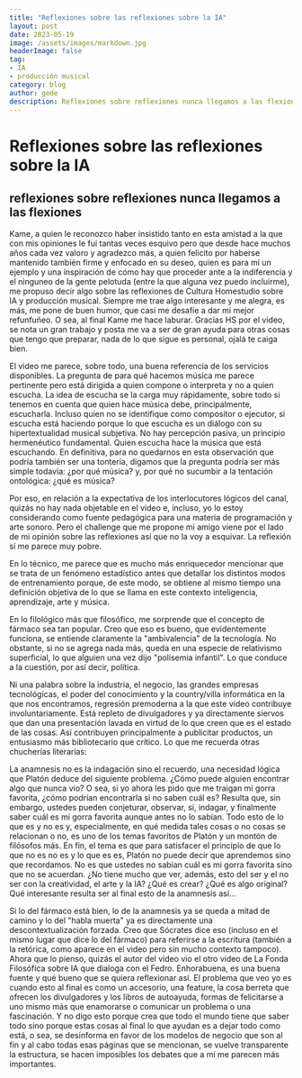 ```yaml
---
title: "Reflexiones sobre las reflexiones sobre la IA"
layout: post
date: 2023-05-19
image: /assets/images/markdown.jpg
headerImage: false
tag:
- IA
- producción musical
category: blog
author: gede
description: Reflexiones sobre reflexiones nunca llegamos a las flexiones
---
```


# Reflexiones sobre las reflexiones sobre la IA
## reflexiones sobre reflexiones nunca llegamos a las flexiones

Kame, a quien le reconozco haber insistido tanto en esta amistad a la que con mis opiniones le fui tantas veces esquivo pero que desde hace muchos años cada vez valoro y agradezco más, a quien felicito por haberse mantenido también firme y enfocado en su deseo, quien es para mí un ejemplo y una inspiración de cómo hay que proceder ante a la indiferencia y el ninguneo de la gente pelotuda (entre la que alguna vez puedo incluirme), me propuso decir algo sobre las reflexiones de Cultura Homestudio sobre IA y producción musical. Siempre me trae algo interesante y me alegra, es más, me pone de buen humor, que casi me desafíe a dar mi mejor refunfuñeo. O sea, al final Kame me hace laburar. Gracias HS por el video, se nota un gran trabajo y posta me va a ser de gran ayuda para otras cosas que tengo que preparar, nada de lo que sigue es personal, ojalá te caiga bien.

El video me parece, sobre todo, una buena referencia de los servicios disponibles. La pregunta de para qué hacemos música me parece pertinente pero está dirigida a quien compone o interpreta y no a quien escucha. La idea de escucha se la carga muy rápidamente, sobre todo si tenemos en cuenta que quien hace música debe, principalmente, escucharla. Incluso quien no se identifique como compositor o ejecutor, si escucha está haciendo porque lo que escucha es un diálogo con su hipertextualidad musical subjetiva. No hay percepción pasiva, un principio hermenéutico fundamental. Quien escucha hace la música que está escuchando. En definitiva, para no quedarnos en esta observación que podría también ser una tontería, digamos que la pregunta podría ser más simple todavía: ¿por qué música? y, por qué no sucumbir a la tentación ontológica: ¿qué es música?

Por eso, en relación a la expectativa de los interlocutores lógicos del canal, quizás no hay nada objetable en el video e, incluso, yo lo estoy considerando como fuente pedagógica para una materia de programación y arte sonoro. Pero el challenge que me propone mi amigo viene por el lado de mi opinión sobre las reflexiones así que no la voy a esquivar. La reflexión sí me parece muy pobre. 

En lo técnico, me parece que es mucho más enriquecedor mencionar que se trata de un fenómeno estadístico antes que detallar los distintos modos de entrenamiento porque, de este modo, se obtiene al mismo tiempo una definición objetiva de lo que se llama en este contexto inteligencia, aprendizaje, arte y música.

En lo filológico más que filosófico, me sorprende que el concepto de fármaco sea tan popular. Creo que eso es bueno, que evidentemente funciona, se entiende claramente la "ambivalencia" de la tecnología. No obstante, si no se agrega nada más, queda en una especie de relativismo superficial, lo que alguien una vez dijo "polisemia infantil". Lo que conduce a la cuestión, por así decir, política.

Ni una palabra sobre la industria, el negocio, las grandes empresas tecnológicas, el poder del conocimiento y la country/villa informática en la que nos encontramos, regresión premoderna a la que este video contribuye involuntariamente. Está repleto de divulgadores y ya directamente siervos que dan una presentación lavada en virtud de lo que creen que es el estado de las cosas. Así contribuyen principalmente a publicitar productos, un entusiasmo más bibliotecario que crítico. Lo que me recuerda otras chucherías literarias:

La anamnesis no es la indagación sino el recuerdo, una necesidad lógica que Platón deduce del siguiente problema. ¿Cómo puede alguien encontrar algo que nunca vio? O sea, si yo ahora les pido que me traigan mi gorra favorita, ¿cómo podrían encontrarla si no saben cuál es? Resulta que, sin embargo, ustedes pueden conjeturar, observar, sí, indagar, y finalmente saber cuál es mi gorra favorita aunque antes no lo sabían. Todo esto de lo que es y no es y, especialmente, en qué medida tales cosas o no cosas se relacionan o no, es uno de los temas favoritos de Platón y un montón de filósofos más. En fin, el tema es que para satisfacer el principio de que lo que no es no es y lo que es es, Platón no puede decir que aprendemos sino que recordamos. No es que ustedes no sabían cuál es mi gorra favorita sino que no se acuerdan. ¿No tiene mucho que ver, además, esto del ser y el no ser con la creatividad, el arte y la IA? ¿Qué es crear? ¿Qué es algo original? Qué interesante resulta ser al final esto de la anamnesis así...

Si lo del fármaco está bien, lo de la anamnesis ya se queda a mitad de camino y lo del "habla muerta" ya es directamente una descontextualización forzada. Creo que Sócrates dice eso (incluso en el mismo lugar que dice lo del fármaco) para referirse a la escritura (también a la retórica, como aparece en el video pero sin mucho contexto tampoco). Ahora que lo pienso, quizás el autor del video vio el otro video de La Fonda Filosófica sobre IA que dialoga con el Fedro. Enhorabuena, es una buena fuente y qué bueno que se quiera reflexionar así. El problema que veo yo es cuando esto al final es como un accesorio, una feature, la cosa berreta que ofrecen los divulgadores y los libros de autoayuda, formas de felicitarse a uno mismo más que enamorarse o comunicar un problema o una fascinación. Y no digo esto porque crea que todo el mundo tiene que saber todo sino porque estas cosas al final lo que ayudan es a dejar todo como está, o sea, se desinforma en favor de los modelos de negocio que son al fin y al cabo todas esas páginas que se mencionan, se vuelve transparente la estructura, se hacen imposibles los debates que a mí me parecen más importantes.
